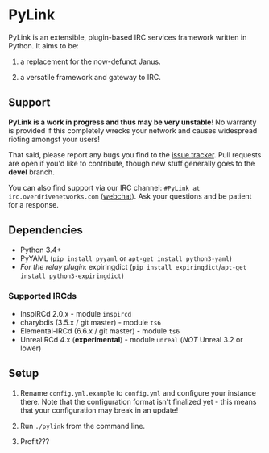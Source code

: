# PyLink

PyLink is an extensible, plugin-based IRC services framework written in Python. It aims to be:

1) a replacement for the now-defunct Janus.

2) a versatile framework and gateway to IRC.

## Support

**PyLink is a work in progress and thus may be very unstable**! No warranty is provided if this completely wrecks your network and causes widespread rioting amongst your users!

That said, please report any bugs you find to the [issue tracker](https://github.com/GLolol/PyLink/issues). Pull requests are open if you'd like to contribute, though new stuff generally goes to the **devel** branch.

You can also find support via our IRC channel: `#PyLink at irc.overdrivenetworks.com` ([webchat](https://webchat.overdrivenetworks.com/?channels=PyLink,dev)). Ask your questions and be patient for a response.

## Dependencies

* Python 3.4+
* PyYAML (`pip install pyyaml` or `apt-get install python3-yaml`)
* *For the relay plugin*: expiringdict (`pip install expiringdict`/`apt-get install python3-expiringdict`)

### Supported IRCds

* InspIRCd 2.0.x - module `inspircd`
* charybdis (3.5.x / git master) - module `ts6`
* Elemental-IRCd (6.6.x / git master) - module `ts6`
* UnrealIRCd 4.x (**experimental**) - module `unreal` (*NOT* Unreal 3.2 or lower)

## Setup

1) Rename `config.yml.example` to `config.yml` and configure your instance there. Note that the configuration format isn't finalized yet - this means that your configuration may break in an update!

2) Run `./pylink` from the command line.

3) Profit???
